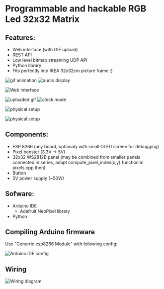 # Programmable and hackable RGB Led 32x32 Matrix 

## Features:
* Web interface (with GIF upload)
* REST API
* Low level bitmap streaming UDP API
* Python library
* Fits perfectly into IKEA 32x32cm picture frame :)

![gif animation](https://github.com/panjanek/esp-rgb-matrix/blob/2fc2af995d744b665803bd0670991a984f6a42d1/images/nyan.gif "gif animation")
![audio display](https://github.com/panjanek/esp-rgb-matrix/blob/aabbcbba27b0b82aa1bab2a1f2d544c8b58a9e62/images/audio.gif "audio display")

![Web interface](https://github.com/panjanek/esp-rgb-matrix/blob/ffc95c94f9b5d970e469c997543260db35100f33/images/www2.gif "web interface")

![uploaded gif](https://github.com/panjanek/esp-rgb-matrix/blob/aabbcbba27b0b82aa1bab2a1f2d544c8b58a9e62/images/mario.gif "uploaded gif")
![clock mode](https://github.com/panjanek/esp-rgb-matrix/blob/aabbcbba27b0b82aa1bab2a1f2d544c8b58a9e62/images/clock.gif "clock mode")

![physical setup](https://github.com/panjanek/esp-rgb-matrix/blob/a0d0e468b642d425ff72234df3bcf2b6b95213a1/images/setup.png "physical setup")

![physical setup](https://github.com/panjanek/esp-rgb-matrix/blob/ca33238ef71de0fec114ee4439c79365660fd6b0/images/matrix.gif "physical setup")

## Components:
* ESP 8266 (any board, optionaly with small OLED screen for debugging)
* Pixel booster (3.3V -> 5V)
* 32x32 WS2812B panel (may be combined from smaller panels connected in series, adapt compute_pixel_index(x,y) function in pixels.cpp then)
* Button
* 5V power supply (~50W) 

## Sofware:
* Arduino IDE
    * Adafruit NeoPixel library
* Python

## Compiling Arduino firmware

Use "Generric esp8266 Module" with following config:

![Arduino IDE config](https://github.com/panjanek/esp-rgb-matrix/blob/600e4c4edff6f5ff2f321e7af1ea4d31c9701831/images/arduinoconfig.png "Arduino IDE config")

## Wiring

![Wiring diagram](https://github.com/panjanek/esp-rgb-matrix/blob/52fab240a53717839f5bfc24dc8ca9efc6c62c83/images/wiring-rgb.png "wiring diagram")
